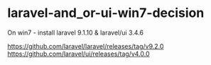 # laravel-and_or-ui-win7-decision

On win7 - install laravel 9.1.10 & laravel/ui 3.4.6

https://github.com/laravel/laravel/releases/tag/v9.2.0
https://github.com/laravel/ui/releases/tag/v4.0.0
